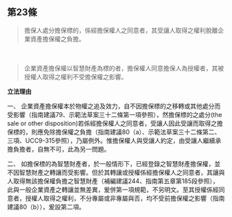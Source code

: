 ## 第23條  

>擔保人處分擔保標的，係經擔保權人之同意者，其受讓人取得之權利脫離企業資產擔保權之負擔。

　　
>企業資產擔保權以智慧財產為標的者，擔保權人同意擔保人為授權者，其被授權人取得之權利不受擔保權之影響。



**立法理由**

一、	企業資產擔保權本於物權之追及效力，自不因擔保標的之移轉或其他處分而受影響（指南建議79、示範法草案三十二條第一項參照），然擔保標的之處分(the sale or other disposition)若係經擔保權人之同意者，受讓人因此受讓而取得之擔保標的，則應免除擔保權之負擔（指南建議80（a）、示範法草案三十二條第二、三項、UCC9-315參照），乃屬例外。惟擔保權人與受讓人約定，由受讓人繼續承擔負擔者，自無不可，此為另一問題。

二、	如擔保標的為智慧財產者，於一般情形下，已經登錄之智慧財產擔保權，並不因智慧財產之轉讓而受影響。但於其轉讓或授權係經擔保權人之同意者，其讓與人取得無該擔保權負擔之智慧財產（補編建議244、指南第五章第185段參照），此與一般企業資產之轉讓並無差異，爰併第一項規範，不另明文。至其授權係經同意者，授權人取得之權利，不分專屬或非專屬與否，均不受前擔保權之影響（指南建議80（b）），爰設第二項。

